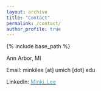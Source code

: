 ```yaml
---
layout: archive
title: "Contact"
permalink: /contact/
author_profile: true
---
```


{% include base_path %}

Ann Arbor, MI<br>

Email: minkilee [at] umich [dot] edu

LinkedIn: [<font color="#52ADC8">Minki_Lee</font>](https://www.linkedin.com/in/minki-lee-b214711a2/)

<!-- <embed src="https://www.linkedin.com/in/mrsandeshbhat" width="650" height="1800" type='application/pdf'> -->